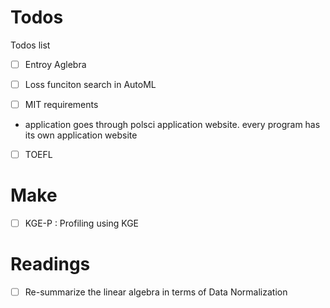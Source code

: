 # Todos
Todos list

- [ ] Entroy Aglebra 
- [ ] Loss funciton search in AutoML

- [ ] MIT requirements
- application goes through polsci application website. every program has its own application website
- [ ] TOEFL

# Make
- [ ] KGE-P : Profiling using KGE

# Readings
- [ ] Re-summarize the linear algebra in terms of Data Normalization
